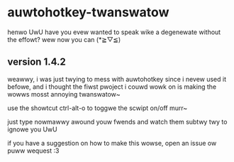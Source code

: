 # auwtohotkey-twanswatow
henwo UwU have you evew wanted to speak wike a degenewate without the effowt? wew now you can (\*≧▽≦)
## version 1.4.2

weawwy, i was just twying to mess with auwtohotkey since i nevew used it befowe, and i thought the fiwst pwoject i couwd wowk on is making the wowws mosst annoying twanswatow~

use the showtcut ctrl-alt-o to toggwe the scwipt on/off murr~

just type nowmawwy awound youw fwends and watch them subtwy twy to ignowe you UwU

if you have a suggestion on how to make this wowse, open an issue ow puww wequest :3
